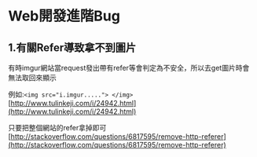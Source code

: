 # Web開發進階Bug

## 1.有關Refer導致拿不到圖片

有時imgur網站當request發出帶有refer等會判定為不安全，所以去get圖片時會無法取回來顯示

例如:`<img src="i.imgur....."> </img>` [http://www.tulinkeji.com/i/24942.html](http://www.tulinkeji.com/i/24942.html)

只要把整個網站的refer拿掉即可 [http://stackoverflow.com/questions/6817595/remove-http-referer](http://stackoverflow.com/questions/6817595/remove-http-referer)

